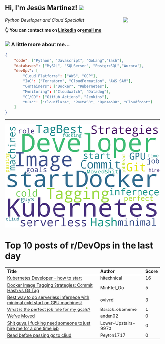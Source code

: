 <!--
**jmartinezl/jmartinezl** is a ✨ _special_ ✨ repository because its `README.md` (this file) appears on your GitHub profile.

Here are some ideas to get you started:

- 🔭 I’m currently working on ...
- 🌱 I’m currently learning ...
- 👯 I’m looking to collaborate on ...
- 🤔 I’m looking for help with ...
- 💬 Ask me about ...
- 📫 How to reach me: ...
- 😄 Pronouns: ...
- ⚡ Fun fact: ...
-->

<h2>Hi, I'm Jesús Martinez! <img src="https://media.giphy.com/media/WUlplcMpOCEmTGBtBW/giphy.gif" width="30"> </h2>
<img align='right' src="https://media.giphy.com/media/NytMLKyiaIh6VH9SPm/giphy.gif" width="120">
<p><em>Python Developer and Cloud Specialist
</em></p>

**👆 You can contact me on [Linkedin](https://www.linkedin.com/in/jes%C3%BAs-martinez-2b7b10104/) or [email me](mailto:jesus.mtz.lorenzo@gmail.com)**

### <img src="https://media.giphy.com/media/VgCDAzcKvsR6OM0uWg/giphy.gif" width="50"> A little more about me...  

```json
{
    "code": ["Python", "Javascript", "GoLang","Bash"],
    "databases": ["MySQL", "SQLServer", "PostgreSQL","Aurora"],
    "devOps": [
        "Cloud Platforms": ["AWS", "GCP"],
        "IaC": ["Terraform", "CloudFormation", "AWS SAM"],
        "Containers": ["Docker", "Kubernetes"],
        "Monitoring": ["Cloudwatch", "Datadog"],
        "CI/CD": ["Github Actions", "Jenkins"],
        "Misc": ["Cloudflare", "Route53", "DynamoDB", "Cloudfront"]
    ]
}
```
---

![Wordcloud](./cloud.png)

# Top 10 posts of r/DevOps in the last day

| Title | Author | Score |
|:---|:---|:---|
| [Kubernetes Developer - how to start](https://www.reddit.com/r/devops/comments/14i9xor/kubernetes_developer_how_to_start/) | hitechnical | 16 |
| [Docker Image Tagging Strategies: Commit Hash vs Git Tag](https://www.reddit.com/r/devops/comments/14i2r4x/docker_image_tagging_strategies_commit_hash_vs/) | MinHtet_Oo | 5 |
| [Best way to do serverless infernece with minimal cold start on GPU machines?](https://www.reddit.com/r/devops/comments/14i963s/best_way_to_do_serverless_infernece_with_minimal/) | ovived | 3 |
| [What is the perfect job role for my goals?](https://www.reddit.com/r/devops/comments/14hubiz/what_is_the_perfect_job_role_for_my_goals/) | Barack_obameme | 1 |
| [We've Moved](https://www.reddit.com/r/devops/comments/14hsia6/weve_moved/) | andan02 | 0 |
| [Shit guys, i fucking need someone to just hire me for a one time job](https://www.reddit.com/r/devops/comments/14hvy4y/shit_guys_i_fucking_need_someone_to_just_hire_me/) | Lower-Upstairs-9973 | 0 |
| [Read before passing go to cliud](https://www.reddit.com/r/devops/comments/14i9hpb/read_before_passing_go_to_cliud/) | Peyton1717 | 0 |
